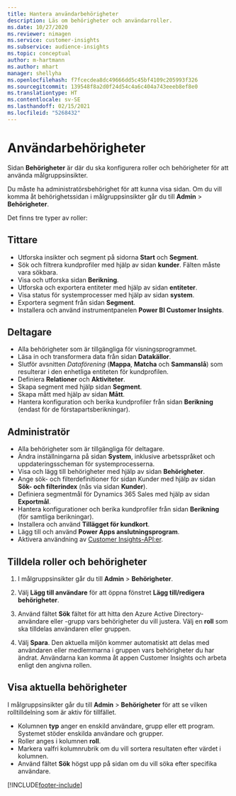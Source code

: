 ```yaml
---
title: Hantera användarbehörigheter
description: Läs om behörigheter och användarroller.
ms.date: 10/27/2020
ms.reviewer: nimagen
ms.service: customer-insights
ms.subservice: audience-insights
ms.topic: conceptual
author: m-hartmann
ms.author: mhart
manager: shellyha
ms.openlocfilehash: f7fcecdea8dc49666dd5c45bf4109c205993f326
ms.sourcegitcommit: 139548f8a2d0f24d54c4a6c404a743eeeb8ef8e0
ms.translationtype: HT
ms.contentlocale: sv-SE
ms.lasthandoff: 02/15/2021
ms.locfileid: "5268432"
---
```

# <a name="user-permissions"></a>Användarbehörigheter

Sidan **Behörigheter** är där du ska konfigurera roller och behörigheter för att använda målgruppsinsikter.

Du måste ha administratörsbehörighet för att kunna visa sidan. Om du vill komma åt behörighetssidan i målgruppsinsikter går du till **Admin** > **Behörigheter**.

Det finns tre typer av roller:

## <a name="viewer"></a>Tittare

- Utforska insikter och segment på sidorna **Start** och **Segment**.
- Sök och filtrera kundprofiler med hjälp av sidan **kunder**. Fälten måste vara sökbara.
- Visa och utforska sidan **Berikning**.
- Utforska och exportera entiteter med hjälp av sidan **entiteter**.
- Visa status för systemprocesser med hjälp av sidan **system**.
- Exportera segment från sidan **Segment**.
- Installera och använd instrumentpanelen **Power BI Customer Insights**.

## <a name="contributor"></a>Deltagare

- Alla behörigheter som är tillgängliga för visningsprogrammet.
- Läsa in och transformera data från sidan **Datakällor**.
- Slutför avsnitten *Dataförening* (**Mappa**, **Matcha** och **Sammanslå**) som resulterar i den enhetliga entiteten för kundprofilen.
- Definiera **Relationer** och **Aktiviteter**.
- Skapa segment med hjälp sidan **Segment**.
- Skapa mått med hjälp av sidan **Mått**.
- Hantera konfiguration och berika kundprofiler från sidan **Berikning** (endast för de förstapartsberikningar).

## <a name="administrator"></a>Administratör

- Alla behörigheter som är tillgängliga för deltagare.
- Ändra inställningarna på sidan **System**, inklusive arbetsspråket och uppdateringsscheman för systemprocesserna.
- Visa och lägg till behörigheter med hjälp av sidan **Behörigheter**.
- Ange sök- och filterdefinitioner för sidan Kunder med hjälp av sidan **Sök- och filterindex** (nås via sidan **Kunder**).
- Definiera segmentmål för Dynamics 365 Sales med hjälp av sidan **Exportmål**.
- Hantera konfigurationer och berika kundprofiler från sidan **Berikning** (för samtliga berikningar).
- Installera och använd **Tillägget för kundkort**.
- Lägg till och använd **Power Apps anslutningsprogram**.
- Aktivera användning av [Customer Insights-API:er](apis.md).

## <a name="assign-roles-and-permissions"></a>Tilldela roller och behörigheter

1. I målgruppsinsikter går du till **Admin** > **Behörigheter**.

1. Välj **Lägg till användare** för att öppna fönstret **Lägg till/redigera behörigheter**.

1. Använd fältet **Sök** fältet för att hitta den Azure Active Directory-användare eller -grupp vars behörigheter du vill justera. Välj en **roll** som ska tilldelas användaren eller gruppen.

1. Välj **Spara**. Den aktuella miljön kommer automatiskt att delas med användaren eller medlemmarna i gruppen vars behörigheter du har ändrat. Användarna kan komma åt appen Customer Insights och arbeta enligt den angivna rollen.

## <a name="view-current-permissions"></a>Visa aktuella behörigheter

I målgruppsinsikter går du till **Admin** > **Behörigheter** för att se vilken rolltilldelning som är aktiv för tillfället.

- Kolumnen **typ** anger en enskild användare, grupp eller ett program. Systemet stöder enskilda användare och grupper.
- Roller anges i kolumnen **roll**.
- Markera valfri kolumnrubrik om du vill sortera resultaten efter värdet i kolumnen.
- Använd fältet **Sök** högst upp på sidan om du vill söka efter specifika användare.


[!INCLUDE[footer-include](../includes/footer-banner.md)]